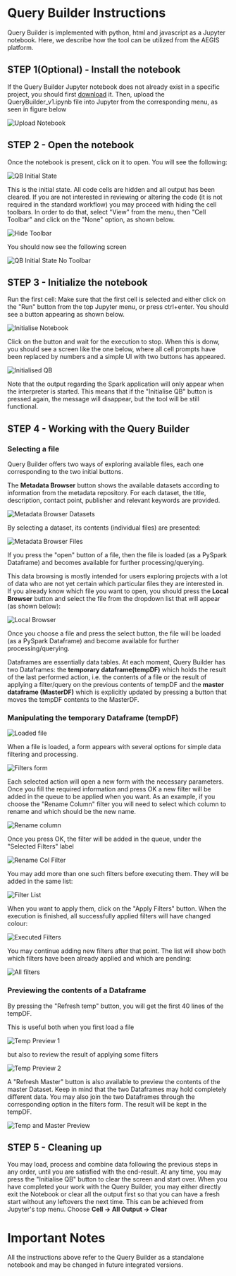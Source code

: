 # Query Builder Instructions

Query Builder is implemented with python, html and javascript as a Jupyter notebook. Here, we describe how the tool can be utilized from the AEGIS platform.

## STEP 1(Optional) - Install the notebook

If the Query Builder Jupyter notebook does not already exist in a specific project, you should first [download](https://www.github.com/aegisbigdata/query-builder) it. Then, upload the QueryBuilder_v1.ipynb file into Jupyter from the corresponding menu, as seen in figure below

![Upload Notebook](query-builder-screenshots/9.PNG)

## STEP 2 - Open the notebook

Once the notebook is present, click on it to open. You will see the following:

![QB Initial State](query-builder-screenshots/QB18.PNG)

This is the initial state. All code cells are hidden and all output has been cleared. If you are not interested in reviewing or altering the code (it is not required in the standard workflow) you may proceed with hiding the cell toolbars.
In order to do that, select "View" from the menu, then "Cell Toolbar" and click on the "None" option, as shown below.

![Hide Toolbar](query-builder-screenshots/QB19.png) 

You should now see the following screen

![QB Initial State No Toolbar](query-builder-screenshots/QB1.PNG)

## STEP 3 - Initialize the notebook

Run the first cell: Make sure that the first cell is selected and either click on the "Run" button from the top Jupyter menu, or press ctrl+enter.
You should see a button appearing as shown below.

![Initialise Notebook](query-builder-screenshots/QB2.PNG)

Click on the button and wait for the execution to stop. When this is donw, you should see a screen like the one below, where all cell prompts have been replaced by numbers and a simple UI with two buttons has appeared.

![Initialised QB](query-builder-screenshots/QB3.PNG)

Note that the output regarding the Spark application will only appear when the interpreter is started. This means that if the "Initialise QB" button is pressed again, the message will disappear, but the tool will be still functional.

## STEP 4 - Working with the Query Builder

### Selecting a file

Query Builder offers two ways of exploring available files, each one corresponding to the two initial buttons.

The **Metadata Browser** button shows the available datasets according to information from the metadata repository. For each dataset, the title, description, contact point, publisher and relevant keywords are provided.  

![Metadata Browser Datasets](query-builder-screenshots/QB13.png)

By selecting a dataset, its contents (individual files) are presented:

![Metadata Browser Files](query-builder-screenshots/QB12.png)

If you press the "open" button of a file, then the file is loaded (as a PySpark Dataframe) and becomes available for further processing/querying.

This data browsing is mostly intended for users exploring projects with a lot of data who are not yet certain which particular files they are interested in. If you already know which file you want to open, you should press the **Local Browser** button and select the file from the dropdown list that will appear (as shown below):

![Local Browser](query-builder-screenshots/QB4.PNG)

Once you choose a file and press the select button, the file will be loaded (as a PySpark Dataframe) and become available for further processing/querying.

Dataframes are essentially data tables. At each moment, Query Builder has two Dataframes: the **temporary dataframe(tempDF)** which holds the result of the last performed action, i.e. the contents of a file or the result of applying a filter/query on the previous contents of tempDF and the **master dataframe (MasterDF)** which is explicitly updated by pressing a button that moves the tempDF contents to the MasterDF.

### Manipulating the temporary Dataframe (tempDF)

![Loaded file](query-builder-screenshots/QB5.PNG)

When a file is loaded, a form appears with several options for simple data filtering and processing.

![Filters form](query-builder-screenshots/QB7.png)

Each selected action will open a new form with the necessary parameters. Once you fill the required information and press OK a new filter will be added in the queue to be applied when you want. As an example, if you choose the "Rename Column" filter you will need to select which column to rename and which should be the new name.

![Rename column](query-builder-screenshots/QB9.PNG)

Once you press OK, the filter will be added in the queue, under the "Selected Filters" label

![Rename Col Filter](query-builder-screenshots/QB8.PNG)

You may add more than one such filters before executing them. They will be added in the same list:

![Filter List](query-builder-screenshots/QB10.PNG)

When you want to apply them, click on the "Apply Filters" button. When the execution is finished, all successfully applied filters will have changed colour:

![Executed Filters](query-builder-screenshots/QB11.PNG)

You may continue adding new filters after that point. The list will show both which filters have been already applied and which are pending:

![All filters](query-builder-screenshots/QB14.PNG)


### Previewing the contents of a Dataframe

By pressing the "Refresh temp" button, you will get the first 40 lines of the tempDF.

This is useful both when you first load a file

![Temp Preview 1](query-builder-screenshots/QB6.PNG)

but also to review the result of applying some filters 

![Temp Preview 2](query-builder-screenshots/QB15.PNG)

A "Refresh Master" button is also available to preview the contents of the master Dataset. Keep in mind that the two Dataframes may hold completely different data. You may also join the two Dataframes through the corresponding option in the filters form. The result will be kept in the tempDF.

![Temp and Master Preview](query-builder-screenshots/QB17.PNG)


## STEP 5 - Cleaning up

You may load, process and combine data following the previous steps in any order, until you are satisfied with the end-result. At any time, you may press the "Initialise QB" button to clear the screen and start over.
When you have completed your work with the Query Builder, you may either directly exit the Notebook or clear all the output first so that you can have a fresh start without any leftovers the next time. This can be achieved from Jupyter's top menu. Choose **Cell -> All Output -> Clear**


# Important Notes
All the instructions above refer to the Query Builder as a standalone notebook and may be changed in future integrated versions.
